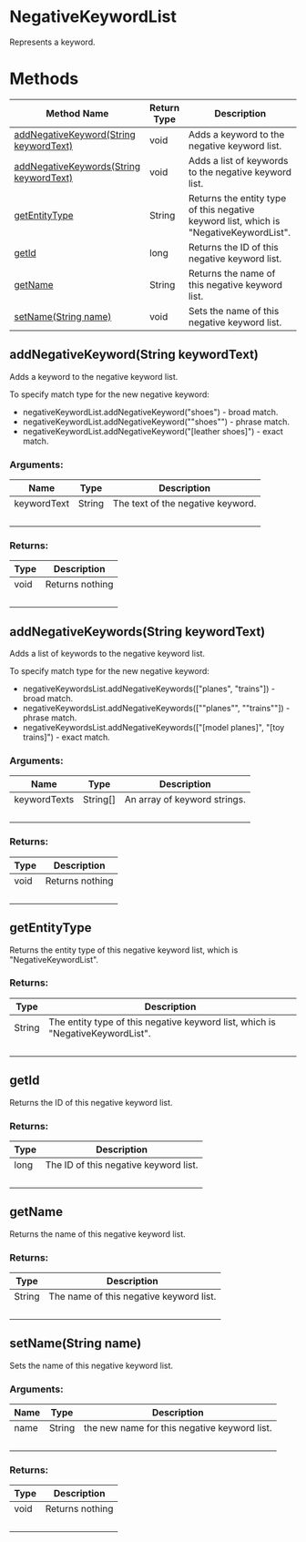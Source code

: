 # NegativeKeywordList
Represents a keyword.
# Methods
|Method Name|Return Type|Description|
|-|-|-
[addNegativeKeyword(String keywordText)](#addnegativekeyword~string-keywordtext~)|void|Adds a keyword to the negative keyword list.
[addNegativeKeywords(String keywordText)](#addnegativekeywords~string-keywordtext~)|void|Adds a list of keywords to the negative keyword list.
[getEntityType](#getentitytype)|String|Returns the entity type of this negative keyword list, which is "NegativeKeywordList".<br />
[getId](#getid)|long|Returns the ID of this negative keyword list.<br />
[getName](#getname)|String|Returns the name of this negative keyword list.<br />
[setName(String name)](#setname~string-name~)|void|Sets the name of this negative keyword list.<br />

## <a name="addnegativekeyword~string-keywordtext~"></a>addNegativeKeyword(String keywordText)
Adds a keyword to the negative keyword list.

To specify match type for the new negative keyword:

- negativeKeywordList.addNegativeKeyword("shoes") - broad match.
- negativeKeywordList.addNegativeKeyword("\"shoes\"") - phrase match.
- negativeKeywordList.addNegativeKeyword("[leather shoes]") - exact match.


### Arguments:
|Name|Type|Description|
|-|-|-
keywordText|String|The text of the negative keyword.<br />
&nbsp;|&nbsp;|&nbsp;
### Returns:
|Type|Description|
|-|-
void|Returns nothing
&nbsp;|&nbsp;
## <a name="addnegativekeywords~string-keywordtext~"></a>addNegativeKeywords(String keywordText)
Adds a list of keywords to the negative keyword list.

To specify match type for the new negative keyword:

- negativeKeywordsList.addNegativeKeywords(["planes", "trains"]) - broad match.
- negativeKeywordsList.addNegativeKeywords(["\"planes\"", "\"trains\""]) - phrase match.
- negativeKeywordsList.addNegativeKeywords(["[model planes]", "[toy trains]") - exact match.

### Arguments:
|Name|Type|Description|
|-|-|-
keywordTexts|String[]|An array of keyword strings.<br />
&nbsp;|&nbsp;|&nbsp;
### Returns:
|Type|Description|
|-|-
void|Returns nothing
&nbsp;|&nbsp;
## <a name="getentitytype"></a>getEntityType
Returns the entity type of this negative keyword list, which is "NegativeKeywordList".




### Returns:
|Type|Description|
|-|-
String|The entity type of this negative keyword list, which is "NegativeKeywordList".
&nbsp;|&nbsp;
## <a name="getid"></a>getId
Returns the ID of this negative keyword list.

### Returns:
|Type|Description|
|-|-
long|The ID of this negative keyword list.
&nbsp;|&nbsp;
## <a name="getname"></a>getName
Returns the name of this negative keyword list.

### Returns:
|Type|Description|
|-|-
String|The name of this negative keyword list.
&nbsp;|&nbsp;
## <a name="setname~string-name~"></a>setName(String name)
Sets the name of this negative keyword list.


### Arguments:
|Name|Type|Description|
|-|-|-
name|String|the new name for this negative keyword list.
&nbsp;|&nbsp;|&nbsp;
### Returns:
|Type|Description|
|-|-
void|Returns nothing
&nbsp;|&nbsp;

